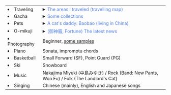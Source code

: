 

<table class="table table-hover">


<tr>
  <td class='col-md-2'><li>Traveling</li></td>
  <td>
    <details> 
      <summary><span style="color: #5481E5; cursor: pointer;">The areas I traveled (travelling map)</span></summary>
        <div style="margin-top:40px;"></div>
        <iframe src="https://www.google.com/maps/d/embed?mid=1lvQnC_MLw7w4fRvmKIQvQA4XoSv5ClY&hl=en&ehbc=2E312F" width="640" height="480"></iframe>
        <div style="margin-top:40px;"></div>
    </details>  
  </td>
</tr>


<tr>
  <td class='col-md-2'><li>Gacha</li></td>
  <td>
    <details> 
      <summary><span style="color: #5481E5; cursor: pointer;">Some collections</span></summary>
        <div style="margin-top:40px;"></div>
        <img src="https://raw.githubusercontent.com/hshi-speech/hshi-speech.github.io/main/hobbies/gacha/gacha_nightlight.jpeg" alt="Night Light" width="300" />
        <img src="https://raw.githubusercontent.com/hshi-speech/hshi-speech.github.io/main/hobbies/gacha/gacha_onepiece.jpeg" alt="OnePiece" width="300" />
        <div style="margin-top:40px;"></div>
    </details>  
  </td>
</tr>


<tr>
  <td class='col-md-2'><li>Pets</li></td>
  <td>
    <details> 
      <summary><span style="color: #5481E5; cursor: pointer;">A cat's daddy: Baobao (living in China)</span></summary>
        <div style="margin-top:40px;"></div>
        <img src="https://raw.githubusercontent.com/hshi-speech/hshi-speech.github.io/main/hobbies/pets/baobao1.jpeg" alt="Night Light" width="300" />
        <img src="https://raw.githubusercontent.com/hshi-speech/hshi-speech.github.io/main/hobbies/pets/baobao2.jpeg" alt="Night Light" width="300" />
        <div style="margin-top:40px;"></div>
    </details>  
  </td>
</tr>


<tr>
  <td class='col-md-2'><li>O-mikuji</li></td>
  <td>
    <details> 
      <summary><span style="color: #5481E5; cursor: pointer;">(御神籤, Fortune) The latest news</span></summary>
        <div style="margin-top:40px;"></div>
        Nothing now, will be updated a few days later
        <div style="margin-top:40px;"></div>
    </details>  
  </td>
</tr>


<tr>
  <td class='col-md-2'><li>Photography</li></td>
  <td>
    Beginner, <a href='https://photos.google.com/share/AF1QipN_CclRNxpDIzwmw42gQstv4OKbid3q29VY9e8XBYhysxeSlJay8CFYzMMWWQzYDA?key=WkdYdm5DM1ljS1RlYzN5RlRrcndtQndUaG1PU2pB'>some samples</a>
  </td>
</tr>


<tr>
  <td class='col-md-2'><li>Piano</li></td>
  <td>
    Sonata, impromptu chords
  </td>
</tr>


<tr>
  <td class='col-md-2'><li>Basketball</li></td>
  <td>
    Small Forward (SF), Point Guard (PG)
  </td>
</tr>


<tr>
  <td class='col-md-2'><li>Ski</li></td>
  <td>
    Snowboard
  </td>
</tr>


<tr>
  <td class='col-md-2'><li>Music</li></td>
  <td>
    Nakajima Miyuki (中島みゆき) / Rock (Band: New Pants, Won Fu) / Folk (The Landlord's Cat)
  </td>
</tr>


<tr>
  <td class='col-md-2'><li>Singing</li></td>
  <td>
    Chinese (mainly), English and Japanese songs
  </td>
</tr>


</table>


